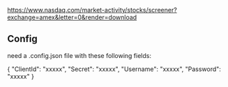 https://www.nasdaq.com/market-activity/stocks/screener?exchange=amex&letter=0&render=download


## Config

need a .config.json file with these following fields:

{
    "ClientId": "xxxxx",
    "Secret": "xxxxx",
    "Username": "xxxxx",
    "Password": "xxxxx"
}